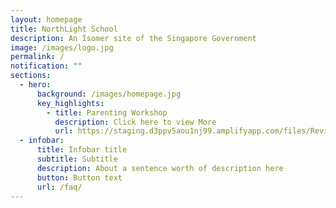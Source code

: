 ```yaml
---
layout: homepage
title: NorthLight School
description: An Isomer site of the Singapore Government
image: /images/logo.jpg
permalink: /
notification: ""
sections:
  - hero:
      background: /images/homepage.jpg
      key_highlights:
        - title: Parenting Workshop
          description: Click here to view More
          url: https://staging.d3ppv5aou1nj99.amplifyapp.com/files/Revised%20-%20Triple%20P%20L2%20Sec%202023%20Run%202%20Flyer.pdf
  - infobar:
      title: Infobar title
      subtitle: Subtitle
      description: About a sentence worth of description here
      button: Button text
      url: /faq/
---
```

